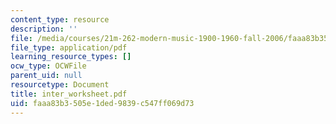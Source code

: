 ```yaml
---
content_type: resource
description: ''
file: /media/courses/21m-262-modern-music-1900-1960-fall-2006/faaa83b3505e1ded9839c547ff069d73_inter_worksheet.pdf
file_type: application/pdf
learning_resource_types: []
ocw_type: OCWFile
parent_uid: null
resourcetype: Document
title: inter_worksheet.pdf
uid: faaa83b3-505e-1ded-9839-c547ff069d73
---
```

